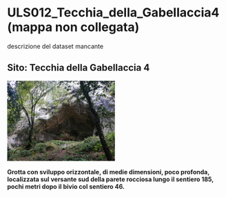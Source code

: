# ULS012_Tecchia_della_Gabellaccia4 (mappa non collegata)
descrizione del dataset mancante
## Sito: Tecchia della Gabellaccia 4
[<img src='/vignettes/3wBzM7nZ.jpg' width='250'/>](/vignettes/3wBzM7nZ.jpg) 

**Grotta con sviluppo orizzontale, di medie dimensioni, poco profonda, localizzata sul versante sud della parete rocciosa lungo il sentiero 185, pochi metri dopo il bivio col sentiero 46.**
